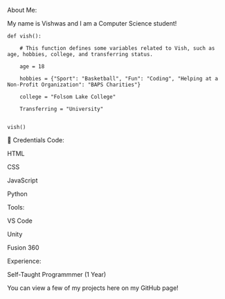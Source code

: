 About Me:

My name is Vishwas and I am a Computer Science student!


    def vish():

        # This function defines some variables related to Vish, such as age, hobbies, college, and transferring status.
    
        age = 18
        
        hobbies = {"Sport": "Basketball", "Fun": "Coding", "Helping at a Non-Profit Organization": "BAPS Charities"}
        
        college = "Folsom Lake College"
        
        Transferring = "University"

    
    vish()
  

💼 Credentials
Code:

HTML

CSS

JavaScript

Python 

Tools:

VS Code

Unity

Fusion 360 

Experience:

Self-Taught Programmmer (1 Year) 

You can view a few of my projects here on my GitHub page!
